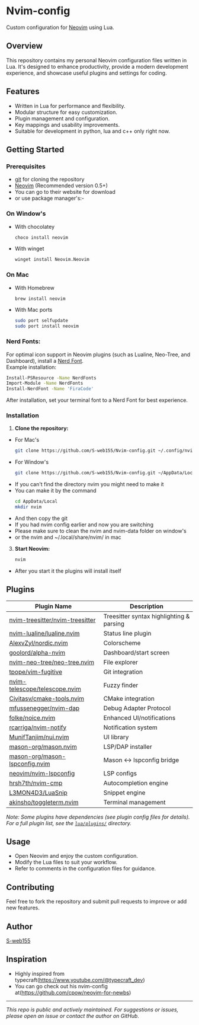 # Nvim-config

Custom configuration for [Neovim](https://neovim.io/) using Lua.

## Overview

This repository contains my personal Neovim configuration files written in Lua. It's designed to enhance productivity, provide a modern development experience, and showcase useful plugins and settings for coding.

## Features

- Written in Lua for performance and flexibility.
- Modular structure for easy customization.
- Plugin management and configuration.
- Key mappings and usability improvements.
- Suitable for development in python, lua and c++ only right now.

## Getting Started

### Prerequisites

- [git](https://git-scm.com/) for cloning the repository
- [Neovim](https://neovim.io/) (Recommended version 0.5+)
- You can go to their website for download
- or use package manager's:-
### On Window's
- With chocolatey
  ```bash
  choco install neovim
  ```
- With winget
  ```bash
  winget install Neovim.Neovim
  ```
### On Mac
- With Homebrew
  ```bash
  brew install neovim
  ```
- With Mac ports
  ```bash
  sudo port selfupdate
  sudo port install neovim
  ```
### Nerd Fonts:  
  For optimal icon support in Neovim plugins (such as Lualine, Neo-Tree, and Dashboard), install a [Nerd Font](https://github.com/ryanoasis/nerd-fonts).  
  Example installation:
  ```bash
  Install-PSResource -Name NerdFonts
  Import-Module -Name NerdFonts
  Install-NerdFont -Name 'FiraCode'
  ```
  After installation, set your terminal font to a Nerd Font for best experience.
### Installation

1. **Clone the repository:**
- For Mac's
   ```bash
   git clone https://github.com/S-web155/Nvim-config.git ~/.config/nvim
   ```
- For Window's
  ```bash
  git clone https://github.com/S-web155/Nvim-config.git ~/AppData/Local/nvim
  ```
- If you can't find the directory nvim you might need to make it
- You can make it by the command
  ```bash
  cd AppData/Local
  mkdir nvim
  ```
- And then copy the git
- If you had nvim config earlier and now you are switching
- Please make sure to clean the nvim and nvim-data folder on window's
- or the nvim and ~/.local/share/nvim/ in mac

3. **Start Neovim:**
   ```bash
   nvim
   ```
- After you start it the plugins will install itself
## Plugins

| Plugin Name | Description |
|-------------|-------------|
| [nvim-treesitter/nvim-treesitter](https://github.com/nvim-treesitter/nvim-treesitter) | Treesitter syntax highlighting & parsing |
| [nvim-lualine/lualine.nvim](https://github.com/nvim-lualine/lualine.nvim) | Status line plugin |
| [AlexvZyl/nordic.nvim](https://github.com/AlexvZyl/nordic.nvim) | Colorscheme |
| [goolord/alpha-nvim](https://github.com/goolord/alpha-nvim) | Dashboard/start screen |
| [nvim-neo-tree/neo-tree.nvim](https://github.com/nvim-neo-tree/neo-tree.nvim) | File explorer |
| [tpope/vim-fugitive](https://github.com/tpope/vim-fugitive) | Git integration |
| [nvim-telescope/telescope.nvim](https://github.com/nvim-telescope/telescope.nvim) | Fuzzy finder |
| [Civitasv/cmake-tools.nvim](https://github.com/Civitasv/cmake-tools.nvim) | CMake integration |
| [mfussenegger/nvim-dap](https://github.com/mfussenegger/nvim-dap) | Debug Adapter Protocol |
| [folke/noice.nvim](https://github.com/folke/noice.nvim) | Enhanced UI/notifications |
| [rcarriga/nvim-notify](https://github.com/rcarriga/nvim-notify) | Notification system |
| [MunifTanjim/nui.nvim](https://github.com/MunifTanjim/nui.nvim) | UI library |
| [mason-org/mason.nvim](https://github.com/mason-org/mason.nvim) | LSP/DAP installer |
| [mason-org/mason-lspconfig.nvim](https://github.com/mason-org/mason-lspconfig.nvim) | Mason <-> lspconfig bridge |
| [neovim/nvim-lspconfig](https://github.com/neovim/nvim-lspconfig) | LSP configs |
| [hrsh7th/nvim-cmp](https://github.com/hrsh7th/nvim-cmp) | Autocompletion engine |
| [L3MON4D3/LuaSnip](https://github.com/L3MON4D3/LuaSnip) | Snippet engine | 
| [akinsho/toggleterm.nvim](https://github.com/akinsho/toggleterm.nvim) | Terminal management |

*Note: Some plugins have dependencies (see plugin config files for details). For a full plugin list, see the [`lua/plugins/`](https://github.com/S-web155/Nvim-config/tree/main/lua/plugins) directory.*

## Usage

- Open Neovim and enjoy the custom configuration.
- Modify the Lua files to suit your workflow.
- Refer to comments in the configuration files for guidance.

## Contributing

Feel free to fork the repository and submit pull requests to improve or add new features.

## Author

[S-web155](https://github.com/S-web155)

## Inspiration
- Highly inspired from typecraft(https://www.youtube.com/@typecraft_dev)
- You can go check out his nvim-config at(https://github.com/cpow/neovim-for-newbs)

---

*This repo is public and actively maintained. For suggestions or issues, please open an issue or contact the author on GitHub.*
